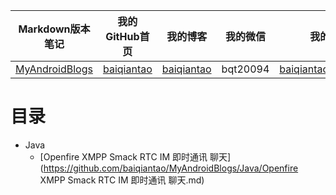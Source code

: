 | Markdown版本笔记 | 我的GitHub首页 | 我的博客 | 我的微信 | 我的邮箱 |
| :------------: | :------------: | :------------: | :------------: | :------------: |
| [MyAndroidBlogs][Markdown] | [baiqiantao][GitHub] | [baiqiantao][博客] | bqt20094 | baiqiantao@sina.com |

[Markdown]:https://github.com/baiqiantao/MyAndroidBlogs
[GitHub]:https://github.com/baiqiantao
[博客]:http://www.cnblogs.com/baiqiantao/

# 目录
- Java
    - [Openfire XMPP Smack RTC IM 即时通讯 聊天](https://github.com/baiqiantao/MyAndroidBlogs/Java/Openfire XMPP Smack RTC IM 即时通讯 聊天.md)